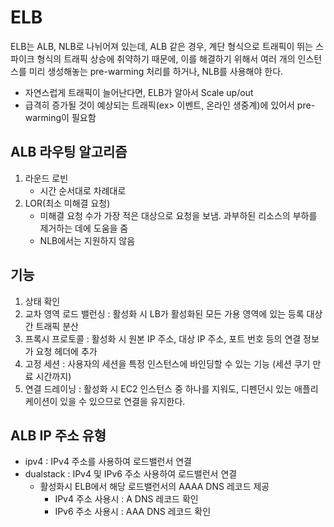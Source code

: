 # ELB

ELB는 ALB, NLB로 나뉘어져 있는데, ALB 같은 경우, 계단 형식으로 트래픽이 뛰는 스파이크 형식의 트래픽 상승에 취약하기 때문에,
이를 해결하기 위해서 여러 개의 인스턴스를 미리 생성해놓는 pre-warming 처리를 하거나, NLB를 사용해야 한다.
- 자연스럽게 트래픽이 늘어난다면, ELB가 알아서 Scale up/out 
- 급격히 증가될 것이 예상되는 트래픽(ex> 이벤트, 온라인 생중계)에 있어서 pre-warming이 필요함

## ALB 라우팅 알고리즘
1. 라운드 로빈 
    - 시간 순서대로 차례대로
2. LOR(최소 미해결 요청)
    - 미해결 요청 수가 가장 적은 대상으로 요청을 보냄. 과부하된 리소스의 부하를 제거하는 데에 도움을 줌
    - NLB에서는 지원하지 않음

## 기능
1. 상태 확인
2. 교차 영역 로드 밸런싱 : 활성화 시 LB가 활성화된 모든 가용 영역에 있는 등록 대상 간 트래픽 분산
3. 프록시 프로토콜 : 활성화 시 원본 IP 주소, 대상 IP 주소, 포트 번호 등의 연결 정보가 요청 헤더에 추가
4. 고정 세션 : 사용자의 세션을 특정 인스턴스에 바인딩할 수 있는 기능 (세션 쿠기 만료 시간까지)
5. 연결 드레이닝 : 활성화 시 EC2 인스턴스 중 하나를 지워도, 디펜던시 있는 애플리케이션이 있을 수 있으므로 연결을 유지한다.

## ALB IP 주소 유형
- ipv4 : IPv4 주소를 사용하여 로드밸런서 연결
- dualstack : IPv4 및 IPv6 주소 사용하여 로드밸런서 연결
    - 활성화시 ELB에서 해당 로드밸런서의 AAAA DNS 레코드 제공
        - IPv4 주소 사용시 : A DNS 레코드 확인
        - IPv6 주소 사용시 : AAA DNS 레코드 확인

        